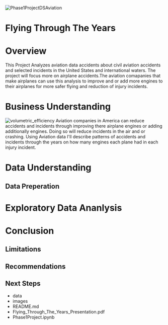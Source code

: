 ![Phase1ProjectDSAviation](https://github.com/BlackXWulf/Flying-Through-The-Years/assets/85573566/0c3dc657-275e-47d9-af6e-eb00c6d6f8cd)
# Flying Through The Years
# Overview
This Project Analyzes aviation data accidents about civil aviation accidents and selected incidents in the United States and international waters. The project will focus more on airplane accidents.The aviation comapanies that make airplanes can use this analysis to improve and or add more engines to their airplanes for more safer flying and reduction of injury incidents.
# Business Understanding
![volumetric_efficiency](https://github.com/BlackXWulf/Flying-Through-The-Years/assets/85573566/34724db0-37ef-4ae2-ab80-88a9b54103e2)
Aviation companies in America can reduce accidents and incidents through improving there airplane engines or adding additionally engines. Doing so will reduce incidents in the air and or crashing. Using Aviation data I'll describe patterns of accidents and incidents through the years on how many engines each plane had in each injury incident.
# Data Understanding

## Data Preperation

# Exploratory Data Ananlysis

# Conclusion

## Limitations

## Recommendations

## Next Steps 

- data
- images
- README.md
- Flying_Through_The_Years_Presentation.pdf
- Phase1Project.ipynb

